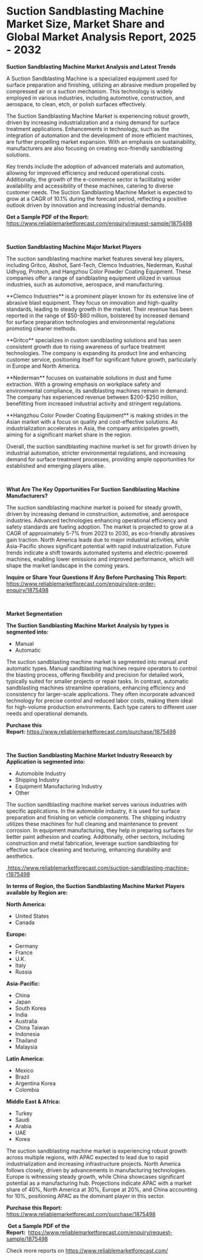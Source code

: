 <p><h1>Suction Sandblasting Machine Market Size, Market Share and Global Market Analysis Report, 2025 - 2032</h1></p><p><strong>Suction Sandblasting Machine Market Analysis and Latest Trends</strong></p>
<p><p>A Suction Sandblasting Machine is a specialized equipment used for surface preparation and finishing, utilizing an abrasive medium propelled by compressed air or a suction mechanism. This technology is widely employed in various industries, including automotive, construction, and aerospace, to clean, etch, or polish surfaces effectively. </p><p>The Suction Sandblasting Machine Market is experiencing robust growth, driven by increasing industrialization and a rising demand for surface treatment applications. Enhancements in technology, such as the integration of automation and the development of more efficient machines, are further propelling market expansion. With an emphasis on sustainability, manufacturers are also focusing on creating eco-friendly sandblasting solutions.</p><p>Key trends include the adoption of advanced materials and automation, allowing for improved efficiency and reduced operational costs. Additionally, the growth of the e-commerce sector is facilitating wider availability and accessibility of these machines, catering to diverse customer needs. The Suction Sandblasting Machine Market is expected to grow at a CAGR of 10.1% during the forecast period, reflecting a positive outlook driven by innovation and increasing industrial demands.</p></p>
<p><strong>Get a Sample PDF of the Report:&nbsp;</strong> <a href="https://www.reliablemarketforecast.com/enquiry/request-sample/1875498?utm_campaign=2318&utm_medium=2&utm_source=Github&utm_content=ia&utm_term=28022025&utm_id=suction-sandblasting-machine">https://www.reliablemarketforecast.com/enquiry/request-sample/1875498</a></p>
<p>&nbsp;</p>
<p><strong>Suction Sandblasting Machine Major Market Players</strong></p>
<p><p>The suction sandblasting machine market features several key players, including Gritco, Abshot, Sant-Tech, Clemco Industries, Nederman, Kushal Udhyog, Protech, and Hangzhou Color Powder Coating Equipment. These companies offer a range of sandblasting equipment utilized in various industries, such as automotive, aerospace, and manufacturing.</p><p>**Clemco Industries** is a prominent player known for its extensive line of abrasive blast equipment. They focus on innovation and high-quality standards, leading to steady growth in the market. Their revenue has been reported in the range of $50-$60 million, bolstered by increased demand for surface preparation technologies and environmental regulations promoting cleaner methods.</p><p>**Gritco** specializes in custom sandblasting solutions and has seen consistent growth due to rising awareness of surface treatment technologies. The company is expanding its product line and enhancing customer service, positioning itself for significant future growth, particularly in Europe and North America.</p><p>**Nederman** focuses on sustainable solutions in dust and fume extraction. With a growing emphasis on workplace safety and environmental compliance, its sandblasting machines remain in demand. The company has experienced revenue between $200-$250 million, benefitting from increased industrial activity and stringent regulations.</p><p>**Hangzhou Color Powder Coating Equipment** is making strides in the Asian market with a focus on quality and cost-effective solutions. As industrialization accelerates in Asia, the company anticipates growth, aiming for a significant market share in the region.</p><p>Overall, the suction sandblasting machine market is set for growth driven by industrial automation, stricter environmental regulations, and increasing demand for surface treatment processes, providing ample opportunities for established and emerging players alike.</p></p>
<p>&nbsp;</p>
<p><strong>What Are The Key Opportunities For Suction Sandblasting Machine Manufacturers?</strong></p>
<p><p>The suction sandblasting machine market is poised for steady growth, driven by increasing demand in construction, automotive, and aerospace industries. Advanced technologies enhancing operational efficiency and safety standards are fueling adoption. The market is projected to grow at a CAGR of approximately 5-7% from 2023 to 2030, as eco-friendly abrasives gain traction. North America leads due to major industrial activities, while Asia-Pacific shows significant potential with rapid industrialization. Future trends indicate a shift towards automated systems and electric-powered machines, enabling lower emissions and improved performance, which will shape the market landscape in the coming years.</p></p>
<p><strong>Inquire or Share Your Questions If Any Before Purchasing This Report:</strong> <a href="https://www.reliablemarketforecast.com/enquiry/pre-order-enquiry/1875498?utm_campaign=2318&utm_medium=2&utm_source=Github&utm_content=ia&utm_term=28022025&utm_id=suction-sandblasting-machine">https://www.reliablemarketforecast.com/enquiry/pre-order-enquiry/1875498</a></p>
<p>&nbsp;</p>
<p><strong>Market Segmentation</strong></p>
<p><strong>The Suction Sandblasting Machine Market Analysis by types is segmented into:</strong></p>
<p><ul><li>Manual</li><li>Automatic</li></ul></p>
<p><p>The suction sandblasting machine market is segmented into manual and automatic types. Manual sandblasting machines require operators to control the blasting process, offering flexibility and precision for detailed work, typically suited for smaller projects or repair tasks. In contrast, automatic sandblasting machines streamline operations, enhancing efficiency and consistency for larger-scale applications. They often incorporate advanced technology for precise control and reduced labor costs, making them ideal for high-volume production environments. Each type caters to different user needs and operational demands.</p></p>
<p><strong>Purchase this Report:&nbsp;</strong><a href="https://www.reliablemarketforecast.com/purchase/1875498?utm_campaign=2318&utm_medium=2&utm_source=Github&utm_content=ia&utm_term=28022025&utm_id=suction-sandblasting-machine">https://www.reliablemarketforecast.com/purchase/1875498</a></p>
<p>&nbsp;</p>
<p><strong>The Suction Sandblasting Machine Market Industry Research by Application is segmented into:</strong></p>
<p><ul><li>Automobile Industry</li><li>Shipping Industry</li><li>Equipment Manufacturing Industry</li><li>Other</li></ul></p>
<p><p>The suction sandblasting machine market serves various industries with specific applications. In the automobile industry, it is used for surface preparation and finishing on vehicle components. The shipping industry utilizes these machines for hull cleaning and maintenance to prevent corrosion. In equipment manufacturing, they help in preparing surfaces for better paint adhesion and coating. Additionally, other sectors, including construction and metal fabrication, leverage suction sandblasting for effective surface cleaning and texturing, enhancing durability and aesthetics.</p></p>
<p><a href="https://www.reliablemarketforecast.com/suction-sandblasting-machine-r1875498?utm_campaign=2318&utm_medium=2&utm_source=Github&utm_content=ia&utm_term=28022025&utm_id=suction-sandblasting-machine">&nbsp;https://www.reliablemarketforecast.com/suction-sandblasting-machine-r1875498</a></p>
<p><strong>In terms of Region, the Suction Sandblasting Machine Market Players available by Region are:</strong></p>
<p>
    <p> <strong> North America: </strong>
        <ul>
            <li>United States</li>
            <li>Canada</li>
        </ul>
        </p> 
    <p> <strong> Europe: </strong>
        <ul>
            <li>Germany</li>
            <li>France</li>
            <li>U.K.</li>
            <li>Italy</li>
            <li>Russia</li>
        </ul>
        </p> 
    <p> <strong> Asia-Pacific: </strong>
        <ul>
            <li>China</li>
            <li>Japan</li>
            <li>South Korea</li>
            <li>India</li>
            <li>Australia</li>
            <li>China Taiwan</li>
            <li>Indonesia</li>
            <li>Thailand</li>
            <li>Malaysia</li>
        </ul>
        </p> 
    <p> <strong> Latin America: </strong>
        <ul>
            <li>Mexico</li>
            <li>Brazil</li>
            <li>Argentina Korea</li>
            <li>Colombia</li>
        </ul>
        </p> 
    <p> <strong> Middle East & Africa: </strong>
        <ul>
            <li>Turkey</li>
            <li>Saudi</li>
            <li>Arabia</li>
            <li>UAE</li>
            <li>Korea</li>
        </ul>
    </p>
    </p>
<p><p>The suction sandblasting machine market is experiencing robust growth across multiple regions, with APAC expected to lead due to rapid industrialization and increasing infrastructure projects. North America follows closely, driven by advancements in manufacturing technologies. Europe is witnessing steady growth, while China showcases significant potential as a manufacturing hub. Projections indicate APAC with a market share of 40%, North America at 30%, Europe at 20%, and China accounting for 10%, positioning APAC as the dominant player in this sector.</p></p>
<p><strong>Purchase this Report: </strong><a href="https://www.reliablemarketforecast.com/purchase/1875498?utm_campaign=2318&utm_medium=2&utm_source=Github&utm_content=ia&utm_term=28022025&utm_id=suction-sandblasting-machine">https://www.reliablemarketforecast.com/purchase/1875498</a></p>
<p>&nbsp;<strong>Get a Sample PDF of the Report:&nbsp;&nbsp;</strong><a href="https://www.reliablemarketforecast.com/enquiry/request-sample/1875498?utm_campaign=2318&utm_medium=2&utm_source=Github&utm_content=ia&utm_term=28022025&utm_id=suction-sandblasting-machine">https://www.reliablemarketforecast.com/enquiry/request-sample/1875498</a></p>
<p><strong></strong></p>
<p>Check more reports on <a href="https://www.reliablemarketforecast.com/?utm_campaign=2318&utm_medium=2&utm_source=Github&utm_content=ia&utm_term=28022025&utm_id=suction-sandblasting-machine">https://www.reliablemarketforecast.com/</a></p>